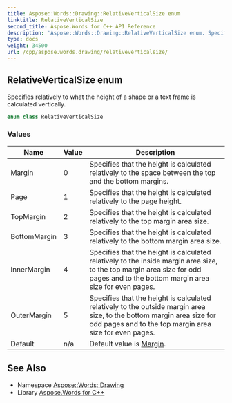 ```yaml
---
title: Aspose::Words::Drawing::RelativeVerticalSize enum
linktitle: RelativeVerticalSize
second_title: Aspose.Words for C++ API Reference
description: 'Aspose::Words::Drawing::RelativeVerticalSize enum. Specifies relatively to what the height of a shape or a text frame is calculated vertically in C++.'
type: docs
weight: 34500
url: /cpp/aspose.words.drawing/relativeverticalsize/
---
```

## RelativeVerticalSize enum


Specifies relatively to what the height of a shape or a text frame is calculated vertically.

```cpp
enum class RelativeVerticalSize
```

### Values

| Name | Value | Description |
| --- | --- | --- |
| Margin | 0 | Specifies that the height is calculated relatively to the space between the top and the bottom margins. |
| Page | 1 | Specifies that the height is calculated relatively to the page height. |
| TopMargin | 2 | Specifies that the height is calculated relatively to the top margin area size. |
| BottomMargin | 3 | Specifies that the height is calculated relatively to the bottom margin area size. |
| InnerMargin | 4 | Specifies that the height is calculated relatively to the inside margin area size, to the top margin area size for odd pages and to the bottom margin area size for even pages. |
| OuterMargin | 5 | Specifies that the height is calculated relatively to the outside margin area size, to the bottom margin area size for odd pages and to the top margin area size for even pages. |
| Default | n/a | Default value is [Margin](./). |


## See Also

* Namespace [Aspose::Words::Drawing](../)
* Library [Aspose.Words for C++](../../)
